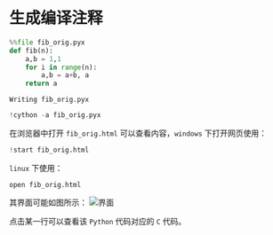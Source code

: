 
# 生成编译注释


```python
%%file fib_orig.pyx
def fib(n):
    a,b = 1,1
    for i in range(n):
        a,b = a+b, a
    return a
```

    Writing fib_orig.pyx



```python
!cython -a fib_orig.pyx
```

在浏览器中打开 `fib_orig.html` 可以查看内容，`windows` 下打开网页使用：


```python
!start fib_orig.html
```

`linux` 下使用：
```
open fib_orig.html
```

其界面可能如图所示：
![界面](fib_orig.png)

点击某一行可以查看该 `Python` 代码对应的 `C` 代码。
